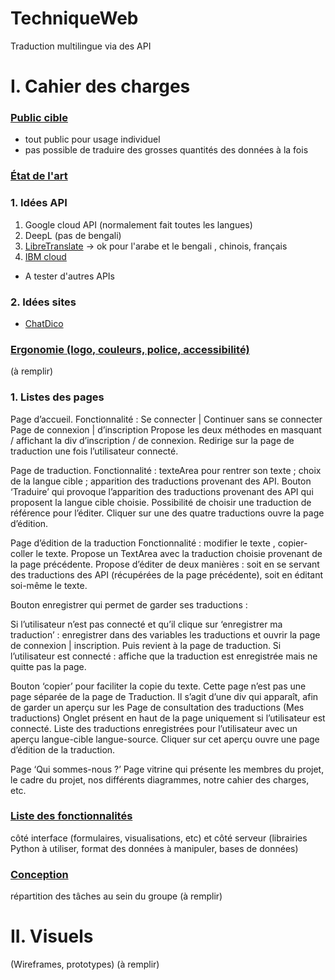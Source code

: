 # TechniqueWeb
Traduction multilingue via des API


# I. Cahier des charges 

### <ins>Public cible</ins>
- tout public pour usage individuel
- pas possible de traduire des grosses quantités des données à la fois


### <ins>État de l'art</ins>

### 1. Idées API
1) Google cloud API (normalement fait toutes les langues)
2) DeepL  (pas de bengali)
3) [LibreTranslate](https://libretranslate.com/?source=auto&target=en&q=) -> ok pour l'arabe et le bengali , chinois,  français
4) [IBM cloud](https://cloud.ibm.com/catalog/services/language-translator)

- A tester d'autres APIs

### 2. Idées sites 
- [ChatDico](https://chatdico.com/)





### <ins>Ergonomie (logo, couleurs, police, accessibilité)</ins>
(à remplir)
### 1. Listes des pages 
Page d’accueil.
Fonctionnalité : Se connecter | Continuer sans se connecter
Page de connexion | d’inscription
Propose les deux méthodes en masquant / affichant la div d’inscription / de connexion.
Redirige sur la page de traduction une fois l’utilisateur connecté.

Page de traduction.
Fonctionnalité : texteArea pour rentrer son texte ; choix de la langue cible ; apparition des traductions provenant des API.
Bouton ‘Traduire’ qui provoque l’apparition des traductions provenant des API qui proposent la langue cible choisie.
Possibilité de choisir une traduction de référence pour l’éditer. Cliquer sur une des quatre traductions ouvre la page d’édition.

Page d’édition de la traduction
Fonctionnalité : modifier le texte , copier-coller le texte.
Propose un TextArea avec la traduction choisie provenant de la page précédente.
Propose d’éditer de deux manières : soit en se servant des traductions des API (récupérées de la page précédente), soit en éditant soi-même le texte.


Bouton enregistrer qui permet de garder ses traductions :
    
Si l’utilisateur n’est pas connecté et qu’il clique sur ‘enregistrer ma traduction’ : enregistrer dans des variables les traductions et ouvrir la page de connexion | inscription. Puis revient à la page de traduction.
Si l’utilisateur est connecté : affiche que la traduction est enregistrée mais ne quitte pas la page.

Bouton ‘copier’ pour faciliter la copie du texte.
Cette page n’est pas une page séparée de la page de Traduction. Il s’agit d’une div qui apparaît, afin de garder un aperçu sur les 
Page de consultation des traductions (Mes traductions)
Onglet présent en haut de la page uniquement si l’utilisateur est connecté.
Liste des traductions enregistrées pour l’utilisateur avec un aperçu langue-cible langue-source.
Cliquer sur cet aperçu ouvre une page d’édition de la traduction.

Page ‘Qui sommes-nous ?’
Page vitrine qui présente les membres du projet, le cadre du projet, nos différents diagrammes, notre cahier des charges, etc.


### <ins>Liste des fonctionnalités</ins>
côté interface (formulaires, visualisations, etc) et côté serveur (librairies Python à utiliser, format des données à manipuler, bases de données) 


### <ins>Conception</ins>
répartition des tâches au sein du groupe
(à remplir)




# II. Visuels
(Wireframes, prototypes)
(à remplir)




